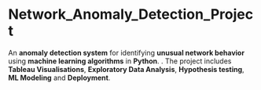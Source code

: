 # Network_Anomaly_Detection_Project
An **anomaly detection system** for identifying **unusual network behavior** using **machine learning algorithms** in **Python**. . The project includes **Tableau Visualisations**, **Exploratory Data Analysis**, **Hypothesis testing**, **ML Modeling** and **Deployment**.
